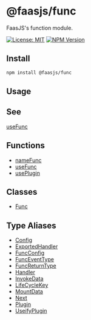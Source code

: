 # @faasjs/func

FaasJS's function module.

[![License: MIT](https://img.shields.io/npm/l/@faasjs/func.svg)](https://github.com/faasjs/faasjs/blob/main/packages/func/LICENSE)
[![NPM Version](https://img.shields.io/npm/v/@faasjs/func.svg)](https://www.npmjs.com/package/@faasjs/func)

## Install

```sh
npm install @faasjs/func
```

## Usage

## See

[useFunc](functions/useFunc.md)

## Functions

- [nameFunc](functions/nameFunc.md)
- [useFunc](functions/useFunc.md)
- [usePlugin](functions/usePlugin.md)

## Classes

- [Func](classes/Func.md)

## Type Aliases

- [Config](type-aliases/Config.md)
- [ExportedHandler](type-aliases/ExportedHandler.md)
- [FuncConfig](type-aliases/FuncConfig.md)
- [FuncEventType](type-aliases/FuncEventType.md)
- [FuncReturnType](type-aliases/FuncReturnType.md)
- [Handler](type-aliases/Handler.md)
- [InvokeData](type-aliases/InvokeData.md)
- [LifeCycleKey](type-aliases/LifeCycleKey.md)
- [MountData](type-aliases/MountData.md)
- [Next](type-aliases/Next.md)
- [Plugin](type-aliases/Plugin.md)
- [UseifyPlugin](type-aliases/UseifyPlugin.md)
